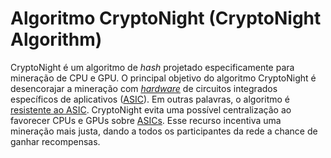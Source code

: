 # Algoritmo CryptoNight (CryptoNight Algorithm)

CryptoNight é um algoritmo de _hash_ projetado especificamente para mineração de CPU e GPU. O principal objetivo do algoritmo CryptoNight é desencorajar a mineração com [_hardware_](Hardware.md) de circuitos integrados específicos de aplicativos ([ASIC](ASIC.md)). Em outras palavras, o algoritmo é [resistente ao ASIC](Resistente%20ao%20ASIC.md). CryptoNight evita uma possível centralização ao favorecer CPUs e GPUs sobre [ASICs](ASIC.md). Esse recurso incentiva uma mineração mais justa, dando a todos os participantes da rede a chance de ganhar recompensas.
